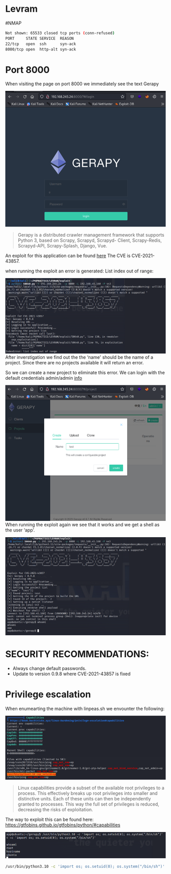 # Levram

#NMAP
```sh
Not shown: 65533 closed tcp ports (conn-refused)
PORT     STATE SERVICE  REASON
22/tcp   open  ssh      syn-ack
8000/tcp open  http-alt syn-ack
```

# Port 8000
When visiting the page on port 8000 we immediately see the text Gerapy

![](gerapy.png)

> Gerapy is a distributed crawler management framework that supports Python 3, based on Scrapy, Scrapyd, Scrapyd- Client, Scrapy-Redis, Scrapyd-API, Scrapy-Splash, Django, Vue.

An exploit for this application can be found [here](https://www.exploit-db.com/exploits/50640)
The CVE is CVE-2021-43857.

when running the exploit an error is generated: List index out of range:

![](error.png)
 After inverstigation we find out the the ‘name' should be the name of a project. Since there are no projects available it will return an error.
 
 So we can create a new project to eliminate this error. We can login with the default credentials admin/admin [info](https://docs.gerapy.com/_/downloads/en/latest/pdf/)
 
 
 ![](create.png)
  When running the exploit again we see that it works and we get a shell as the user ‘app’.
  
  ![](app.png)
  
  # SECURITY RECOMMENDATIONS:
  - Always change default passwords.
  - Update to version 0.9.8 where CVE-2021-43857 is fixed
  
  
  # Privilege escalation
  When enumearting the machine with linpeas.sh we envounter the following:
  
  ![](caps.png)
  
  > Linux capabilities provide a subset of the available root privileges to a process. This effectively breaks up root privileges into smaller and distinctive units. Each of these units can then be independently granted to processes. This way the full set of privileges is reduced, decreasing the risks of exploitation.
  
  The way to exploit this can be found here:
  https://gtfobins.github.io/gtfobins/python/#capabilities
  
  ![](proof.png)
```sh
/usr/bin/python3.10 -c 'import os; os.setuid(0); os.system("/bin/sh")'

```
